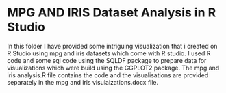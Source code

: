 # MPG AND IRIS Dataset Analysis in R Studio
In this folder I have provided some intriguing visualization that i created on R Studio using mpg and iris datasets which come with R studio. I used R code and some sql code using the SQLDF package to prepare data for visualizations which were build using the GGPLOT2 package. The mpg and iris analysis.R file contains the code and the visualisations are provided separately in the mpg and iris visulaizations.docx file.
